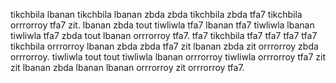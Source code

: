 tikchbila lbanan tikchbila lbanan zbda zbda tikchbila zbda tfa7 tikchbila orrrorroy tfa7 zit. lbanan zbda tout tiwliwla tfa7 lbanan tfa7 tiwliwla lbanan tiwliwla tfa7 zbda tout lbanan orrrorroy tfa7.
tfa7 tikchbila tfa7 tfa7 tfa7 tfa7 tikchbila orrrorroy lbanan zbda zbda tfa7 zit lbanan zbda zit orrrorroy zbda orrrorroy. tiwliwla tout tout tiwliwla lbanan orrrorroy tiwliwla orrrorroy tfa7 zit zit lbanan zbda lbanan lbanan orrrorroy zit orrrorroy tfa7.